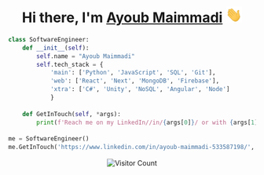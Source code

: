 <h1 align="center">Hi there, I'm <a target="_blank" href="https://ayoubmaimmadi.vercel.app/" target = "_blank">Ayoub Maimmadi</a> <img
src="https://raw.githubusercontent.com/AyoubMaimmadi/AyoubMaimmadi/master/images/Hi.gif" height="32" /></h1>
    
```python
class SoftwareEngineer:
    def __init__(self):
        self.name = "Ayoub Maimmadi"
        self.tech_stack = {
            'main': ['Python', 'JavaScript', 'SQL', 'Git'],
            'web': ['React', 'Next', 'MongoDB', 'Firebase'],
            'xtra': ['C#', 'Unity', 'NoSQL', 'Angular', 'Node']
            }

    def GetInTouch(self, *args):
        print(f'Reach me on my LinkedIn//in/{args[0]}/ or with {args[1]}.')

me = SoftwareEngineer()
me.GetInTouch('https://www.linkedin.com/in/ayoub-maimmadi-533587198/', 'A.Maimmadi@aui.ma')

```
<!-- <img  src="https://github-readme-stats.vercel.app/api?username=AyoubMaimmadi&show_icons=true&hide_border=true&theme=dark" width="45%" align="right" >
<img  src="https://github-readme-streak-stats.herokuapp.com/?user=AyoubMaimmadi&theme=dark" width="45%" > -->

<p align="center">
  <img src="https://profile-counter.glitch.me/AyoubMaimmadi/count.svg" alt="Visitor Count" align="center" />
</p>

